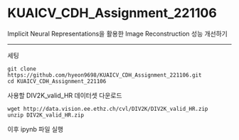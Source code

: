 # KUAICV_CDH_Assignment_221106
Implicit Neural Representations을 활용한 Image Reconstruction 성능 개선하기

---

세팅

```shell
git clone https://github.com/hyeon9698/KUAICV_CDH_Assignment_221106.git
cd KUAICV_CDH_Assignment_221106
```
사용할 DIV2K_valid_HR 데이터셋 다운로드
```
wget http://data.vision.ee.ethz.ch/cvl/DIV2K/DIV2K_valid_HR.zip
unzip DIV2K_valid_HR.zip
```
이후 ipynb 파일 실행
